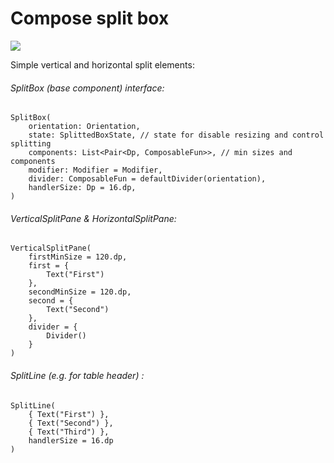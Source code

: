# Compose split box
[![](https://jitpack.io/v/Mimimishkin/compose-split-box.svg)](https://jitpack.io/#Mimimishkin/compose-split-box)

Simple vertical and horizontal split elements:

###### SplitBox (base component) interface:

    SplitBox(
        orientation: Orientation,
        state: SplittedBoxState, // state for disable resizing and control splitting 
        components: List<Pair<Dp, ComposableFun>>, // min sizes and components
        modifier: Modifier = Modifier,
        divider: ComposableFun = defaultDivider(orientation),
        handlerSize: Dp = 16.dp,
    )

###### VerticalSplitPane & HorizontalSplitPane:

    VerticalSplitPane(
        firstMinSize = 120.dp,
        first = {
            Text("First")
        },
        secondMinSize = 120.dp,
        second = {
            Text("Second")
        },
        divider = { 
            Divider()
        }
    )
    
###### SplitLine (e.g. for table header) :

    SplitLine(
        { Text("First") },
        { Text("Second") },
        { Text("Third") },
        handlerSize = 16.dp
    )
